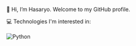 👋 Hi, I’m Hasaryo. Welcome to my GitHub profile.

💻 Technologies I'm interested in:
<br>  
![Python](https://img.shields.io/badge/python-3670A0?style=for-the-badge&logo=python&logoColor=ffdd54)
  
